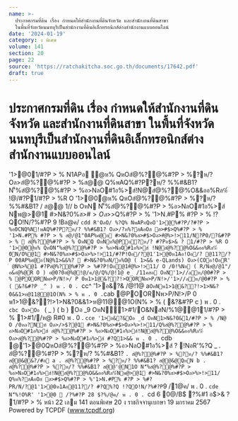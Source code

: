 ```yaml
---
name: >-
  ประกาศกรมที่ดิน เรื่อง กำหนดให้สำนักงานที่ดินจังหวัด และสำนักงานที่ดินสาขา
  ในพื้นที่จังหวัดนนทบุรีเป็นสำนักงานที่ดินอิเล็กทรอนิกส์ต่างสำนักงานแบบออนไลน์
date: '2024-01-19'
category: ง พิเศษ
volume: 141
section: 20
page: 22
source: 'https://ratchakitcha.soc.go.th/documents/17642.pdf'
draft: true
---
```


# ประกาศกรมที่ดิน เรื่อง กำหนดให้สำนักงานที่ดินจังหวัด และสำนักงานที่ดินสาขา ในพื้นที่จังหวัดนนทบุรีเป็นสำนักงานที่ดินอิเล็กทรอนิกส์ต่างสำนักงานแบบออนไลน์

'1>@01/#?P > % N1APอ ํ@ห% QหOสํ@%?@%#?P > %?ห/? Oล>สํ@%?@%#?P > %ส@@ Q%พAQ%#?P?ห/? %%#&B1?N'็%สํ@%?@%#?P > %อ>NลO#1อ%>ส์!N@สํ@%?@%O&&ออ%Rล%์ !@/#?P1/#?P > %R O '1>@0ํ@ห% QหOสํ@%?@%#?P > %?ห/? %%#&B1? / ส@@ 1// b OหN N'็%สํ@%?@%#?P > %อ>NลO#1อ%>ส์ Nพ@>@1 #>N&?0%ส>#$>Oล>%>!>11/Q%ห%?สAอOส ส>#$>Q%#?P > % '1>N.#P% #?P > % !?QO!N/?%#?P 9 !Bล@ค/ `cdd R'OลO/ %?Q% NพAPอQหO'1>@%#?P/?#?P > %อ0CNQ%N!พAQ%#?P?ห/? %%#&B1? Oล>/?ห%?สAอOส ส>#$>Q%#?P > % '1>N.#P% #?P > % ส@/@1"0AP%คํ@อ #>N&?0%ส>#$>Oล>#ํ@%>!>11/N?P0/?&#?P > %  สํ@%?@%#?P > % OหNQ OหNห%@Pอ?ห/? #?Pอ$>& ? 1/#?P > %R O '1>@0ํ@ห% QหON'็%สํ@%?@%#?P > %อ>NลO#1อ%>ส์ !N@สํ@%?@%O&&ออ%Rล%์ 0N/O%@1 #>N&?0%ส>#$>Oล>%>!>11/#?P!Oอ/?@1'1>@0ห1Aอ!Oอ/? @11?/? P 00AP%คํ@อ(N@%1>&&%?  #>N&?0%ลN/ห%O@ ( 1>&& e-QLands) Oล>(COอ!OอR' ํ @N%>%@1 #?Pสํ@%?@%#?P > %#?P!Oอ@1#ํ@%>!>11/ O /0!%Nอ ( R/Nส@/@1"/อ&อํ@%@R O ) อ@0?0อํ@%@!@/ค/@/Q%/@!1@ e_ /11คสอ OหN'1>//ลห/@0#?P > % @POORNพ>P/N!>/ P 0พ1>1@&??!>OORNพ>P/N!>/'1>//ลห/@0#?P > % ( &?&#?P _^ ) พ . 0 . `cc^ '1>อ&?& /@!1@ a` OหNพ1>1@&??!>1>N&?0&&1>ห@11@@1O(N% > % พ . 0 . `cab @POORNพ>P/N!>/P 0 พ1>1@&??!>1>N&?0&&1>ห@11@@1O(N% > % ( &?&#?P c ) พ . 0 . `cbc Oล>Oอ ` ( _ ) ( b ) Oอ _9 OหN1>#1/O&NสN/%1@@11/#?P > % 1>#1//ห@ R#0 พ . 0 . `cce '1>อ&?&Oอ _d OหN1>N&?0&1/#?P > % /N@ O /0หล?Nฑ์ Oล>/>$?@1 #>N&?0%ส>#$>Oล>%>!>11/Q%สํ@%?@%#?P > % อ>NลO#1อ%>ส์ สํ@%?@%#?P > %อ>NลO#1อ%>ส์!N@สํ@%?@%O&&ออ%Rล%์ Oล>สํ@%?@%#?P > %อ>NลO#1อ%>ส์ #?Q1>&& พ . 0 . `cdb @'1>@0QหOสํ@%?@%#?P > %อ>NลO#1อ%>ส์ ? !NอR'%?Q _ . สํ@%?@%#?P > %?ห/? %%#&B1? ` . สํ@%?@%#?P > %?ห/? %%#&B1? ส@@&@&?/#อ a . สํ@%?@%#?P > %?ห/? %%#&B1? ส@@&@QหN b . สํ@%?@%#?P > %?ห/? %%#&B1? ส@@'@N1O N'็%สํ@%?@%#?P > %อ>NลO#1อ%>ส์!N@สํ@%?@%O&&ออ%Rล%์Nพ@>@1 #>N&?0%ส>#$>Oล>%>!>11/ Q%ห%?สAอOส ส>#$>Q%#?P > %'1>N.#P% #?P > %#?PR/N/?@1'1>@0ห1Aอ@11?/? #?Q%?Q !?QO!N/?%#?P `9 /1@ค/ พ . 0 . `cde N'็%!O%R' '1>@0  /?%#?P 28 $?%/@ค/ พ . 0 . `cd 6 0@/B$ ?%#1 อ$>& ? 1/#?P > % หน้า 22 เลม 141 ตอนพิเศษ 20 ง ราชกิจจานุเบกษา 19 มกราคม 2567 Powered by TCPDF (www.tcpdf.org)
